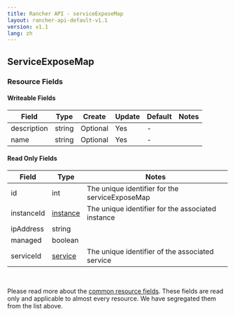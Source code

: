 ```yaml
---
title: Rancher API - serviceExposeMap
layout: rancher-api-default-v1.1
version: v1.1
lang: zh
---
```


## ServiceExposeMap



### Resource Fields

#### Writeable Fields

Field | Type | Create | Update | Default | Notes
---|---|---|---|---|---
description | string | Optional | Yes | - | 
name | string | Optional | Yes | - | 


#### Read Only Fields

Field | Type   | Notes
---|---|---
id | int  | The unique identifier for the serviceExposeMap
instanceId | [instance]({{site.baseurl}}/rancher/{{page.version}}/{{page.lang}}/api/api-resources/instance/)  | The unique identifier for the associated instance
ipAddress | string  | 
managed | boolean  | 
serviceId | [service]({{site.baseurl}}/rancher/{{page.version}}/{{page.lang}}/api/api-resources/service/)  | The unique identifier of the associated service


<br>

Please read more about the [common resource fields]({{site.baseurl}}/rancher/{{page.version}}/{{page.lang}}/api/common/). These fields are read only and applicable to almost every resource. We have segregated them from the list above.




